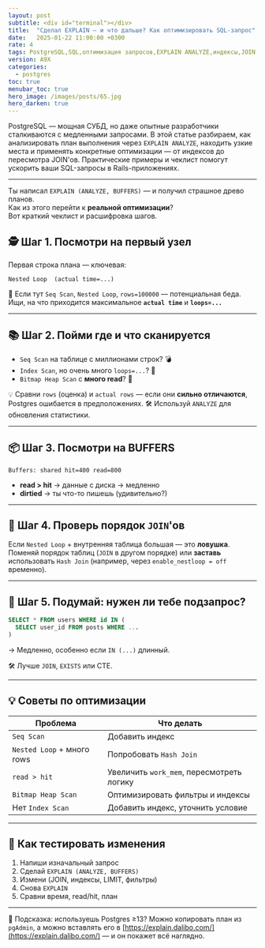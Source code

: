 ```yaml
---
layout: post
subtitle: <div id="terminal"></div>
title:  "Сделал EXPLAIN — и что дальше? Как оптимизировать SQL-запрос"
date:   2025-01-22 11:00:00 +0300
rate: 4
tags: PostgreSQL,SQL,оптимизация запросов,EXPLAIN ANALYZE,индексы,JOIN
version: A9X
categories:
  - postgres
toc: true
menubar_toc: true
hero_image: /images/posts/65.jpg
hero_darken: true
---
```

PostgreSQL — мощная СУБД, но даже опытные разработчики сталкиваются с медленными запросами. В этой статье разбираем, как анализировать план выполнения через `EXPLAIN ANALYZE`, находить узкие места и применять конкретные оптимизации — от индексов до пересмотра JOIN'ов. Практические примеры и чеклист помогут ускорить ваши SQL-запросы в Rails-приложениях.

---

Ты написал `EXPLAIN (ANALYZE, BUFFERS)` — и получил страшное древо планов.  
Как из этого перейти к **реальной оптимизации**?  
Вот краткий чеклист и расшифровка шагов.

## 🕵️ Шаг 1. Посмотри на **первый узел**

Первая строка плана — ключевая:

```text
Nested Loop  (actual time=...)
````

📌 Если тут `Seq Scan`, `Nested Loop`, `rows=100000` — потенциальная беда.
Ищи, на что приходится максимальное **`actual time`** и **`loops=...`**

---

## 📚 Шаг 2. Пойми **где и что сканируется**

* `Seq Scan` на таблице с миллионами строк? 💣
* `Index Scan`, но очень много `loops=...`? 🔁
* `Bitmap Heap Scan` с **много read**? 💾

💡 Сравни `rows` (оценка) и `actual rows` — если они **сильно отличаются**, Postgres ошибается в предположениях.
🛠 Используй `ANALYZE` для обновления статистики.

---

## 📦 Шаг 3. Посмотри на BUFFERS

```text
Buffers: shared hit=400 read=800
```

* **read > hit** → данные с диска → медленно
* **dirtied** → ты что-то пишешь (удивительно?)

---

## 🔄 Шаг 4. Проверь порядок `JOIN`'ов

Если `Nested Loop` + внутренняя таблица большая — это **ловушка**.
Поменяй порядок таблиц (`JOIN` в другом порядке) или **заставь** использовать `Hash Join` (например, через `enable_nestloop = off` временно).

---

## 🧠 Шаг 5. Подумай: нужен ли тебе подзапрос?

```sql
SELECT * FROM users WHERE id IN (
  SELECT user_id FROM posts WHERE ...
)
```

→ Медленно, особенно если `IN (...)` длинный.

🛠 Лучше `JOIN`, `EXISTS` или CTE.

---

## 💡 Советы по оптимизации

| Проблема                   | Что делать                                |
| -------------------------- | ----------------------------------------- |
| `Seq Scan`                 | Добавить индекс                           |
| `Nested Loop` + много rows | Попробовать `Hash Join`                   |
| `read > hit`               | Увеличить `work_mem`, пересмотреть логику |
| `Bitmap Heap Scan`         | Оптимизировать фильтры и индексы          |
| Нет `Index Scan`           | Добавить индекс, уточнить условие         |

---

## 🧪 Как тестировать изменения

1. Напиши изначальный запрос
2. Сделай `EXPLAIN (ANALYZE, BUFFERS)`
3. Измени (JOIN, индексы, LIMIT, фильтры)
4. Снова `EXPLAIN`
5. Сравни время, read/hit, план

---

💬 Подсказка: используешь Postgres ≥13? Можно копировать план из `pgAdmin`, а можно вставлять его в [https://explain.dalibo.com/](https://explain.dalibo.com/) — и он покажет всё наглядно.
